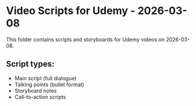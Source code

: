 # Video Scripts for Udemy - 2026-03-08

This folder contains scripts and storyboards for Udemy videos on 2026-03-08.

## Script types:
- Main script (full dialogue)
- Talking points (bullet format)
- Storyboard notes
- Call-to-action scripts
